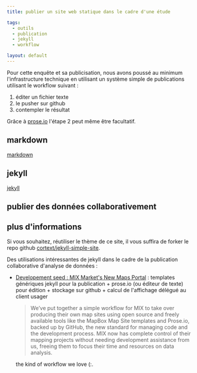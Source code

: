 ```yaml
---
title: publier un site web statique dans le cadre d'une étude

tags:
  - outils
  - publication
  - jekyll
  - workflow

layout: default
---
```


Pour cette enquête et sa publicisation, nous avons poussé au minimum l'infrastructure technique en utilisant un système simple de publications utilisant le workflow suivant :

1. éditer un fichier texte
2. le pusher sur github
3. contempler le résultat

Grâce à [prose.io](http://prose.io) l'étape 2 peut même être facultatif.

## markdown

[markdown](http://daringfireball.net/projects/markdown/syntax)

## jekyll

[jekyll]()

## publier des données collaborativement

## plus d'informations

Si vous souhaitez, réutiliser le thème de ce site, il vous suffira de forker le repo github [cortext/jekyll-simple-site](http://github.com/cortext/jekyll-simple-site).

Des utilisations intéressantes de jekyll dans le cadre de la publication collaborative d'analyse de données :

- [Developement seed : MIX Market's New Maps Portal](http://developmentseed.org/blog/2012/07/26/mix-maps-portal/) : templates génériques jekyll pour la publication + prose.io (ou éditeur de texte) pour édition + stockage sur github + calcul de l'affichage délégué au client usager
  > We’ve put together a simple workflow for MIX to take over producing their own map sites using open source and freely available tools like the MapBox Map Site templates and Prose.io, backed up by GitHub, the new standard for managing code and the development process. MIX now has complete control of their mapping projects without needing development assistance from us, freeing them to focus their time and resources on data analysis.

  the kind of workflow we love (:.